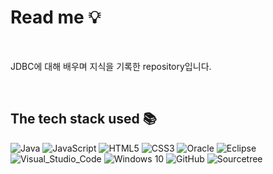 # Read me 💡

<br>

JDBC에 대해 배우며 지식을 기록한 repository입니다.

<br>

## The tech stack used 📚
![Java](https://img.shields.io/badge/java-007396?style=flat&logo=openjdk&logoColor=white)
![JavaScript](https://img.shields.io/badge/JavaScript-F7DF1E?style=flat&logo=JavaScript&logoColor=white)
![HTML5](https://img.shields.io/badge/HTML5-E34F26?style=flat&logo=html5&logoColor=white)
![CSS3](https://img.shields.io/badge/CSS3-1572B6?style=flat&logo=css3&logoColor=white)
![Oracle](https://img.shields.io/badge/Oracle-F80000?style=flat&logo=Oracle&logoColor=white)
![Eclipse](https://img.shields.io/badge/Eclipse-2C2255?style=flat&logo=eclipseide&logoColor=white)
![Visual_Studio_Code](https://img.shields.io/badge/Visual_Studio_Code-0078D4?style=flat&logo=visual-studio-code&logoColor=white)
![Windows 10](https://img.shields.io/badge/windows10-0078D6?style=flat&logo=windows10&logoColor=white)
![GitHub](https://img.shields.io/badge/github-181717?style=flat&logo=github&logoColor=white)
![Sourcetree](https://img.shields.io/badge/sourcetree-0052CC?style=flat&logo=sourcetree&logoColor=white)

<br>
